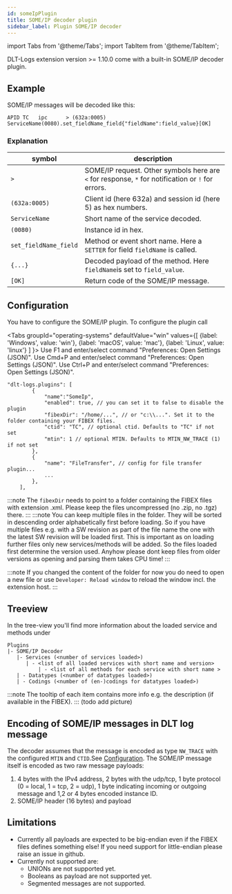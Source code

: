 ```yaml
---
id: someIpPlugin
title: SOME/IP decoder plugin
sidebar_label: Plugin SOME/IP decoder
---
```

import Tabs from '@theme/Tabs';
import TabItem from '@theme/TabItem';

DLT-Logs extension version >= 1.10.0 come with a built-in SOME/IP decoder plugin.

## Example

SOME/IP messages will be decoded like this:
```
APID TC   ipc      > (632a:0005) ServiceName(0080).set_fieldName_field{"fieldName":field_value}[OK]
```

### Explanation

symbol | description
------ | -----------
`>` | SOME/IP request. Other symbols here are `<` for response, `*` for notification or `!` for errors.
`(632a:0005)` | Client id (here 632a) and session id (here 5) as hex numbers.
`ServiceName` | Short name of the service decoded.
`(0080)` | Instance id in hex.
`set_fieldName_field` | Method or event short name. Here a `SETTER` for field `fieldName` is called.
`{...}` | Decoded payload of the method. Here `fieldName`is set to `field_value`.
`[OK]` | Return code of the SOME/IP message.

## Configuration

You have to configure the SOME/IP plugin. To configure the plugin call

<Tabs
    groupId="operating-systems"
    defaultValue="win"
    values={[
        {label: 'Windows', value: 'win'},
        {label: 'macOS', value: 'mac'},
        {label: 'Linux', value: 'linux'}
    ]
    }>
<TabItem value="win">Use F1 and enter/select command "Preferences: Open Settings (JSON)".</TabItem>
<TabItem value="mac">Use Cmd+P and enter/select command "Preferences: Open Settings (JSON)".</TabItem>
<TabItem value="linux">Use Ctrl+P and enter/select command "Preferences: Open Settings (JSON)".</TabItem>
</Tabs>

```jsonc
"dlt-logs.plugins": [
        {
            "name":"SomeIp",
            "enabled": true, // you can set it to false to disable the plugin
            "fibexDir": "/home/...", // or "c:\\...". Set it to the folder containing your FIBEX files.
            "ctid": "TC", // optional ctid. Defaults to "TC" if not set
            "mtin": 1 // optional MTIN. Defaults to MTIN_NW_TRACE (1) if not set
        },
        {
            "name": "FileTransfer", // config for file transfer plugin...
            ...
        },
    ],
```

:::note
The `fibexDir` needs to point to a folder containing the FIBEX files with extension .xml.
Please keep the files uncompressed (no .zip, no .tgz) there.
:::
:::note
You can keep multiple files in the folder. They will be sorted in descending order alphabetically first before loading. So if you have multiple files e.g. with a SW revision as part of the file name the one with the latest SW revision will be loaded first. This is important as on loading further files only new services/methods will be added. So the files loaded first determine the version used.
Anyhow please dont keep files from older versions as opening and parsing them takes CPU time!
:::

:::note
If you changed the content of the folder for now you do need to open a new file or use `Developer: Reload window` to reload the window incl. the extension host.
:::

## Treeview

In the tree-view you'll find more information about the loaded service and methods under
```
Plugins
|- SOME/IP Decoder
   |- Services (<number of services loaded>)
      | - <list of all loaded services with short name and version>
          | - <list of all methods for each service with short name >
   | - Datatypes (<number of datatypes loaded>)
   | - Codings (<number of (en-)codings for datatypes loaded>)
```
:::note
The tooltip of each item contains more info e.g. the description (if available in the FIBEX).
:::
(todo add picture)

## Encoding of SOME/IP messages in DLT log message

The decoder assumes that the message is encoded as type `NW_TRACE` with the configured `MTIN` and `CTID`.See [Configuration](#configuration). The SOME/IP message itself is encoded as two raw message payloads:
1. 4 bytes with the IPv4 address, 2 bytes with the udp/tcp, 1 byte protocol (0 = local, 1 = tcp, 2 = udp), 1 byte indicating incoming or outgoing message and 1,2 or 4 bytes encoded instance ID.
2. SOME/IP header (16 bytes) and payload

## Limitations

- Currently all payloads are expected to be big-endian even if the FIBEX files defines something else! If you need support for little-endian please raise an issue in github.
- Currently not supported are:
  - UNIONs are not supported yet.
  - Booleans as payload are not supported yet.
  - Segmented messages are not supported.
